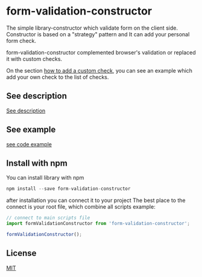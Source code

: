 # form-validation-constructor

The simple library-constructor which validate form on the client side.
Constructor is based on a "strategy" pattern and It can add your personal form check.

form-validation-constructor complemented browser's validation
or replaced it with custom checks.

On the section [how to add a custom check](#add-custom-ckeck), you can see an example which
add your own check to the list of checks.

## See description

[See description](https://github.com/alexeyvax/form-validation-constructor/tree/master/description)

## See example

[see code example](https://github.com/alexeyvax/form-validation-constructor/tree/master/example)

## Install with npm

You can install library with npm

```javascript
npm install --save form-validation-constructor
```

after installation you can connect it to your project
The best place to the connect is your root file, which combine all scripts
example:

```javascript
// connect to main scripts file
import formValidationConstructor from 'form-validation-constructor';

formValidationConstructor();
```

## License

[MIT](https://github.com/alexeyvax/form-validation-constructor/blob/master/LICENSE.md)
